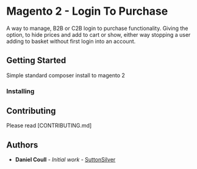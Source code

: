 # Magento 2 - Login To Purchase

A way to manage, B2B or C2B  login to purchase functionality. Giving the option,
to hide prices and add to cart or show, either way stopping a user
adding to basket without first login into an account.

## Getting Started

Simple standard composer install to magento 2


### Installing




## Contributing

Please read [CONTRIBUTING.md]


## Authors

* **Daniel Coull** - *Initial work* - [SuttonSilver](https://www.suttonsilver.co.uk)


